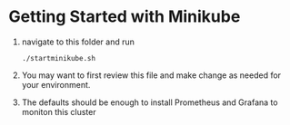 # Getting Started with Minikube

1. navigate to this folder and run
   
       ./startminikube.sh 

2. You may want to first review this file and make change as needed for your environment. 
3. The defaults should be enough to install Prometheus and Grafana to moniton this cluster 
